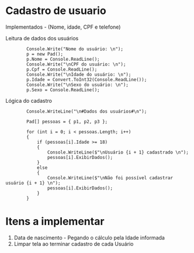 # Cadastro de usuario

Implementados - (Nome, idade, CPF e telefone)
 


Leitura de dados dos usuários

            Console.Write("Nome do usuário: \n");
            p = new Pad();
            p.Nome = Console.ReadLine();
            Console.Write("\nCPF do usuário: \n");
            p.Cpf = Console.ReadLine();
            Console.Write("\nIdade do usuário: \n");
            p.Idade = Convert.ToInt32(Console.ReadLine());
            Console.Write("\nSexo do usuário: \n");
            p.Sexo = Console.ReadLine();
            
Lógica do cadastro

            Console.WriteLine("\n#Dados dos usuários#\n");

            Pad[] pessoas = { p1, p2, p3 };

            for (int i = 0; i < pessoas.Length; i++)
            {
                if (pessoas[i].Idade >= 18)
                {
                    Console.WriteLine($"\nUsuário {i + 1} cadastrado \n");
                    pessoas[i].ExibirDados();
                }
                else
                {
                    Console.WriteLine($"\nNão foi possível cadastrar usuário {i + 1} \n");
                    pessoas[i].ExibirDados();
                }
            }

# Itens a implementar 

1. Data de nascimento - Pegando o cálculo pela Idade informada 
2. Limpar tela ao terminar cadastro de cada Usuário
